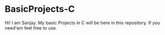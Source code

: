 # BasicProjects-C
Hi! I am Sanjay.
My basic Projects in C will be here in this repository. If you need'em feel free to use.
